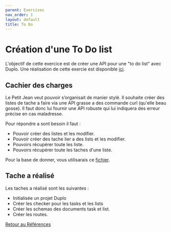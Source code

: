 ```yaml
---
parent: Exercises
nav_order: 1
layout: default
title: To Do
---
```


# Création d'une To Do list
L'objectif de cette exercice est de créer une API pour une "to do list" avec Duplo. 
Une réalisation de cette exercie est disponible [ici](https://github.com/duplojs/examples/tree/main/exercise/to-do).

## Cachier des charges 
Le Petit Jean veut pouvoir s’organisait de manier stylé. Il souhaite créer des listes de tache a faire via une API grasse a des commande curl (qu'elle beau gosse). Il faut donc lui fournir une API robuste qui lui indiquera des erreur précise en cas maladresse. 

Pour répondre a sont besoin il faut : 
- Pouvoir créer des listes et les modifier. 
- Pouvoir créer des tache lier a des lists et les modifier.
- Pouvoirs récupérer toute les liste.
- Pouvoirs récupérer toute les taches d'une liste.

Pour la base de donner, vous utilisarais ce [fichier](https://github.com/duplojs/examples/blob/main/exercise/to-do/src/providers/myDataBase.ts).

## Tache a réalisé
Les taches a réalisé sont les suivantes :
- Initialisée un projet Duplo
- Créer les checker pour les tasks et les lists 
- Créer les schemas des documents task et list.
- Créer les routes.

[Retour au Références](../..)
